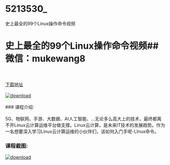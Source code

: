 # 5213530_
史上最全的99个Linux操作命令视频
# 史上最全的99个Linux操作命令视频## 微信：mukewang8
<br/></br>[下载地址](http://www.36tz.cn/article/5213530 "下载地址")
<br/></br>[![download](http://36tz.cn/muke_img/2020_05_1-187.png "下载地址")](http://www.36tz.cn/article/5213530 "下载地址")
<br/></br>### 课程介绍:<br/></br>5G、物联网、手游、大数据、AI人工智能、...无论多么高大上的技术，最终都离不开Linux云计算运维平台做支撑。Linux云计算，是未来IT技术的发展趋势。作为一名想要深入学习Linux云计算运维的小伙伴们，该如何入门手呢-LInux命令。

### 课程截图:
[![download](http://36tz.cn/muke_img/2020_05_2-180.png "下载地址")](http://www.36tz.cn/article/5213530 "下载地址")
